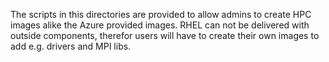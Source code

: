 The scripts in this directories are provided to allow admins to create HPC images alike the Azure provided images. 
RHEL can not be delivered with outside components, therefor users will have to create their own images to add e.g. drivers and MPI libs.  
